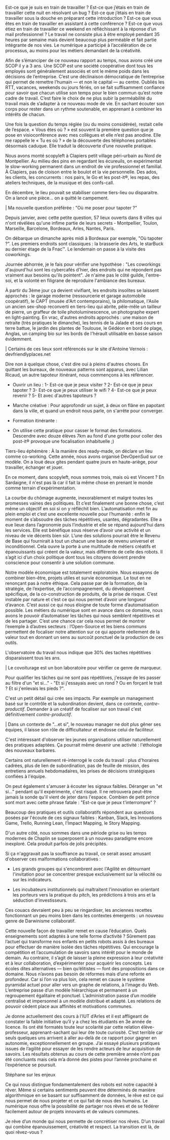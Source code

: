 Est-ce que je suis en train de travailler ? Est-ce que j’étais en train de travailler cette nuit en résolvant un bug ? Est-ce que j’étais en train de travailler sous la douche en préparant cette introduction ? Est-ce que vous êtes en train de travailler en assistant à cette conférence ? Est-ce que vous étiez en train de travailler ce weekend en réfléchissant à la réponse d’un mail professionnel ? Le travail ne consiste plus à être employé pendant 35 heures par semaine mais devient beaucoup
plus perméable et fait partie intégrante de nos vies. Le numérique a participé à l’accélération de ce processus, au moins pour les métiers demandant de la créativité.

Afin de s’émanciper de ce nouveau rapport au temps, nous avons créé une SCOP il y a 3 ans. Une SCOP est une société coopérative dont tous les employés sont généralement associés et ont le même poids dans les décisions de l’entreprise. C’est une déclinaison démocratique de l’entreprise qui permet de remettre l’humain — et non le capital — au centre. Oubliés les RTT, vacances, weekends ou jours fériés, on se fait suffisamment confiance pour savoir que chacun utilise son temps pour le
bien commun qu’est notre cadre de travail. C’est faire le choix de ne plus subir la perméabilité du travail mais de s’adapter à ce nouveau mode de vie. En sachant écouter son corps pour rester dans un rythme soutenable, en apprenant à combiner les intérêts de chacun.

Une fois la question du temps réglée (ou du moins considérée), restait celle de l’espace. « Vous êtes où ? » est souvent la première question que je pose en visioconférence avec mes collègues et elle n’est pas anodine. Elle me rappelle le « Tu es où ? » de la découverte des téléphones portables désormais caduque. Elle traduit la découverte d’une nouvelle pratique.

Nous avons monté scopyleft à Clapiers petit village péri-urbain au Nord de Montpellier. Au milieu des pins en regardant les écureuils, on expérimentait le slow-working permanent dans un endroit de vie professionnel et familial. À Clapiers, pas de cloison entre le boulot et la vie personnelle. Des ados, les clients, les concurrents : nos pairs, le Go et les post-it®, les repas, des ateliers techniques, de la musique et des confs-call.

En décembre, le lieu pouvait se stabiliser comme tiers-lieu ou disparaitre. On a lancé une pièce… on a quitté le campement.

| Ma nouvelle question préférée : "Où me poser pour tapoter ?"

Depuis janvier, avec cette petite question, 57 lieux ouverts dans 8 villes qui n'ont révélées qu'une infime partie de leurs secrets - Montpellier, Toulon, Marseille, Barcelone, Bordeaux, Arles, Nantes, Paris.

On débarque un dimanche après midi à Bordeaux par exemple, "Où tapoter ?". Les premiers endroits sont classiques : la brasserie des Arts, le starBuck au dernier étage de la Fnac™. Le lendemain on passe à la visite des coworkings.

Journée abhorrée, je le fais pour vérifier une hypothèse : "Les coworkings d'aujourd'hui sont les cybercafés d'hier, des endroits qui ne répondent pas vraiment aux besoins qu'ils pointent". Je n'aime pas le côté guilde, l'entre-soi, et la volonté en filigrane de reproduire l'ambiance des bureaux. 

À partir du  3ème jour ça devient vivifiant, les endroits insolites se laissent approchés : le garage moderne (ressourcerie et garage automobile coopératif), le CAPT (musée d'Art contemporains), la philomatique, l'Asile un ancien sex-shop reconverti en tiers-lieu qui abrite, pêle-mêle un tailleur de pierre, un graffeur de toile photoluminescence, un photographe expert en light-painting. En vrac, d'autres endroits approchés : une maison de retraite (très pratiques le dimanche), les tennis de la Jalade et ses cours en terre battue, le jardin des plantes de Toulouse, le Gédéon en bord de plage, Anglas, un camping bio sur les bords de l'hérault utilisable en basse saison évidemment.

| Certains de ces lieux sont référencés sur le site d'Antoine Vernois : devfriendlyplaces.net

Dire non à quelque chose, c'est dire oui à pleins d'autres choses. En quittant les bureaux, de nouveaux patterns sont apparus, avec Lilian Ricaud, un autre tapoteur itinérant, nous commençons à les référencer. 

- Ouvrir un lieu :
1- Est-ce que je peux visiter ?
2- Est-ce que je peux tapoter ?
3- Est-ce que je peux utiliser le wifi ?
4- Est-ce que je peux revenir ?
5- Et avec d'autres tapoteurs ?

- Marche créative :
Pour approfondir un sujet, à deux on flâne en papotant dans la ville, et quand un endroit nous parle, on s'arrête pour converger.

- Formation itinérante :
- On utilise cette pratique pour casser le format des formations. 
Descendre avec douze élèves 7km au fond d'une grotte pour coller des post-it® provoque une focalisation inhabituelle ;)

Tiers-lieu éphémère :
À la manière des ready-made, on déclare un lieu comme co-working.
Cette année, nous avons organisé DevOpenSud sur ce modèle. On a loué deux gites pendant quatre jours en haute-ariège, pour travailler, échanger et jouer.

En ce moment, dans scopyleft, nous sommes trois, mais où est  Vincent ? En Sardaigne, il n'est pas là car il fait la même chose en prenant le monde comme terrain d'expérimentation.

La courbe du chômage augmente, inexorablement et malgré toutes les promesses vaines des politiques. Et c’est finalement une bonne chose, c’est même un objectif en soi si on y réfléchit bien. L’automatisation met fin au plein emploi et c’est une excellente nouvelle pour l’humanité : enfin le moment de s’absoudre des tâches répétitives, usantes, dégradantes. Elle a eue lieue dans l’agronomie puis l’industrie et elle se répand aujourd’hui dans les services. Elle est bénéfique sous réserve
d’avoir une activité et un niveau de vie décents bien sûr. L’une des solutions pourrait être le Revenu de Base qui fournirait à tout un chacun une base de revenu universel et inconditionnel. Cela ouvre la porte à une multitude de métiers créatifs et épanouissants qui créent de la valeur, mais différente de celle des robots. Il s’agit ici d’un choix politique dont tous les citoyens doivent prendre conscience pour consentir à une solution commune.

Notre modèle économique est totalement exploratoire. Nous essayons de combiner bien-être, projets utiles et survie économique. Le tout en ne renonçant pas à notre éthique. Cela passe par de la formation, de la stratégie, de l’expertise, de l’accompagnement, du développement spécifique, de la co-construction de produits, de la prise de risque. C’est instable par nature et c’est ce qui nous permet d’avoir une longueur d’avance. C’est aussi ce qui nous éloigne de toute forme d’automatisation
possible. Les métiers du numérique sont en avance dans ce domaine, nous avons le pouvoir d’automatiser les tâches qui nous semblent répétitives et de les partager. C’est une chance car cela nous permet de montrer l’exemple à d’autres secteurs : l’Open-Source et les biens communs permettent de focaliser notre attention sur ce qui apporte réellement de la valeur tout en donnant un sens au surcoût ponctuel de la production de ces outils.

L'observatoire du travail nous indique que 30% des taches répétitives disparaissent tous les ans.

| Le covoiturage est un bon laboratoire pour vérifier ce genre de marqueur.

Pour qualifier les tâches qui ne sont pas répétitives, j'essaye de les passer au filtre d'un "et si..." - "Et si j'essayais avec un rond ? Ou en forçant le trait ? Et si j'enlevais les pieds ?".

C'est un petit détail qui crée ses impacts. Par exemple un management basé sur le contrôle et la subordination devient, dans ce contexte, *contre-productif*. Demander à un créatif de focaliser sur son travail c'est définitivement *contre-productif*. 

| Dans un contexte de "...et si", le nouveau manager ne doit plus gêner ses équipes, il laisse son rôle de difficultateur et endosse celui de faciliteur.

C'est intéressant d'observer les jeunes organisations utiliser naturellement des pratiques adaptées. Ça pourrait même devenir une activité : l'éthologie des nouveaux barbares.

Certains ont naturellement ré-interrogé le code du travail : plus d'horaires cadrées, plus de lien de subordination, pas de feuille de mission, des entretiens annuels hebdomadaires, les prises de décisions stratégiques confiées à l'équipe.

On peut également s'amuser à écouter les signaux faibles. Déranger un "et si..." pendant qu'il expérimente, c'est risqué. Il ne retrouvera peut-être jamais la sonde qu'il vient de jeter dans l'espace. Combien de petit prince sont mort avec cette phrase fatale : "Est-ce que je peux t'interrompre" ?

Beaucoup des pratiques et outils collaboratifs répondent aux questions posées par l'écoute de ces signaux faibles : Kanban, Slack, les Innovations Game, Trello, Running Lean, l'Impact Mapping, le Story Mapping.

D'un autre côté, nous sommes dans une période grise ou les temps modernes de Chaplin se superposent à un nouveau paradigme encore inexploré. Cela produit parfois de jolis précipités.

Si ça n'aggravait pas la souffrance au travail, ce serait assez amusant d'observer ces malformations collaboratives :

- Les grands groupes qui s'encombrent avec l'Agilité en détournant l'invitation pour se concentrer presque exclusivement sur la vélocité ou sur les indicateurs.

- Les incubateurs institutionnels qui maltraitent l'innovation en orientant les porteurs vers la pratique du pitch, les prédictions à trois ans et la séduction d'investisseurs.

Ces couacs devraient peu à peu se ringardiser, les anciennes recettes fonctionnant un peu moins bien dans les contextes émergents : un nouveau genre de Darwinisme collaboratif.

Cette nouvelle façon de travailler remet en cause l’éducation. Quels enseignements sont adaptés à une telle forme d’activité ? Sûrement pas l’actuel qui transforme nos enfants en petits robots assis à des bureaux pour effectuer de manière isolée des tâches répétitives. Qui encourage la compétition et l’accumulation de savoirs sans intérêt pour le monde de demain. Au contraire, il s’agit de laisser la pleine expression à leur créativité et à leur collaboration, d’expérimenter pour
acquérir les concepts. Les écoles dites alternatives — bien qu’élitistes — font des propositions dans ce domaine. Nous n’avons pas besoin de réformes mais d’une refonte en profondeur. Car si l’on va plus loin, cela remet en cause le système pyramidal actuel pour aller vers un graphe de relations, à l’image du Web. L’entreprise passe d’un modèle hiérarchique et permanent à un regroupement égalitaire et ponctuel. L’administration passe d’un modèle centralisé et impersonnel à un modèle distribué
et adapté. Les relations de pouvoir cèdent place aux affinités et motivations communes.

Je donne actuellement des cours à l’IUT d’Arles et il est affligeant de constater la faible initiative qu’il y a chez les étudiants en 3e année de licence. Ils ont été formatés toute leur scolarité par cette relation élève-professeur, apprenant-sachant qui leur ôte toute curiosité. C’est terrible car seuls quelques uns arrivent à aller au-delà de ce rapport pour gagner en autonomie, exceptionnellement en groupe. J’ai essayé plusieurs pratiques issues de l’agilité pour essayer de les rendre
acteurs de leur acquisition de savoirs. Les résultats obtenus au cours de cette première année n’ont pas été concluants mais cela m’a donné des pistes pour l’année prochaine et l’expérience se poursuit.

Stéphane sur les enjeux

Ce qui nous distingue fondamentalement des robots est notre capacité à rêver. Même si certains sentiments peuvent être déterminés de manière algorithmique en se basant sur suffisamment de données, le rêve est ce qui nous permet de nous projeter et ce qui fait de nous des humains. Le numérique nous offre la possibilité de partager nos rêves et de se fédérer facilement autour de projets innovants et de valeurs communes.

Je rêve d’un monde qui nous permette de concrétiser nos rêves. D’un travail qui combine épanouissement, créativité et respect. La transition est là, de quoi rêvez-vous ?
